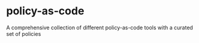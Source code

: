 # policy-as-code
A comprehensive collection of different policy-as-code tools with a curated set of policies
